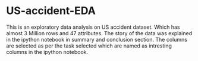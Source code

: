 # US-accident-EDA
This is an exploratory data analysis on US accident dataset. Which has almost 3 Million rows and 47 attributes. The story of the data was explained in the ipython notebook in summary and conclusion section.
The columns are selected as per the task selected which are named as intresting columns in the ipython notebook.  
